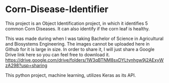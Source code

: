 # Corn-Disease-Identifier
This project is an Object Identification project, in which it identifies 5 common Corn Diseases.
It can also identify if the corn leaf is healthy.

This was made during when I was taking Bachelor of Science in Agricultural and Biosystems Engineering.
The images cannot be uploaded here in Github for it is large in size.
In order to share it, I will just share a Google Drive link here so you can feel free to download it.
https://drive.google.com/drive/folders/1W3qBTNM8sxDYLtynhgw9j2AExyWzA298?usp=sharing

This python project, machine learning, utilizes Keras as its API.
